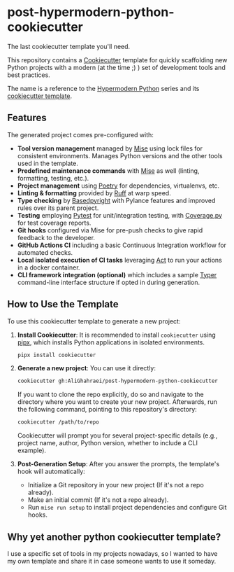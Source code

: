 # post-hypermodern-python-cookiecutter

The last cookiecutter template you'll need.

This repository contains a [Cookiecutter](https://cookiecutter.readthedocs.io/en/stable/) template for quickly scaffolding new Python projects with a modern (at the time ;) ) set of development tools and best practices.

The name is a reference to the [Hypermodern Python](https://medium.com/@cjolowicz/hypermodern-python-d44485d9d769) series and its [cookiecutter template](https://github.com/cjolowicz/cookiecutter-hypermodern-python).

## Features

The generated project comes pre-configured with:

*   **Tool version management** managed by [Mise](https://mise.jdx.dev/) using lock files for consistent environments. Manages Python versions and the other tools used in the template.
*   **Predefined maintenance commands** with [Mise](https://mise.jdx.dev/) as well (linting, formatting, testing, etc.).
*   **Project management** using [Poetry](https://python-poetry.org/) for dependencies, virtualenvs, etc.
*   **Linting & formatting** provided by [Ruff](https://docs.astral.sh/ruff/) at warp speed.
*   **Type checking** by [Basedpyright](https://docs.basedpyright.com/latest/) with Pylance features and improved rules over its parent project.
*   **Testing** employing [Pytest](https://docs.pytest.org/) for unit/integration testing, with [Coverage.py](https://coverage.readthedocs.io/) for test coverage reports.
*   **Git hooks** configured via Mise for pre-push checks to give rapid feedback to the developer.
*   **GitHub Actions CI** including a basic Continuous Integration workflow for automated checks.
*   **Local isolated execution of CI tasks** leveraging [Act](https://github.com/nektos/act) to run your actions in a docker container.
*   **CLI framework integration (optional)** which includes a sample [Typer](https://typer.tiangolo.com/) command-line interface structure if opted in during generation.

## How to Use the Template

To use this cookiecutter template to generate a new project:

1.  **Install Cookiecutter**:
    It is recommended to install `cookiecutter` using [pipx](https://pypa.github.io/pipx/), which installs Python applications in isolated environments.

    ```bash
    pipx install cookiecutter
    ```

2.  **Generate a new project**:
    You can use it directly:

    ```bash
    cookiecutter gh:AliGhahraei/post-hypermodern-python-cookiecutter
    ```

    If you want to clone the repo explicitly, do so and navigate to the directory where you want to create your new project. Afterwards, run the following command, pointing to this repository's directory:

    ```bash
    cookiecutter /path/to/repo
    ```

    Cookiecutter will prompt you for several project-specific details (e.g., project name, author, Python version, whether to include a CLI example).

3.  **Post-Generation Setup**:
    After you answer the prompts, the template's hook will automatically:
    *   Initialize a Git repository in your new project (If it's not a repo already).
    *   Make an initial commit (If it's not a repo already).
    *   Run `mise run setup` to install project dependencies and configure Git hooks.

## Why yet another python cookiecutter template?

I use a specific set of tools in my projects nowadays, so I wanted to have my own template and share it in case someone wants to use it someday.
